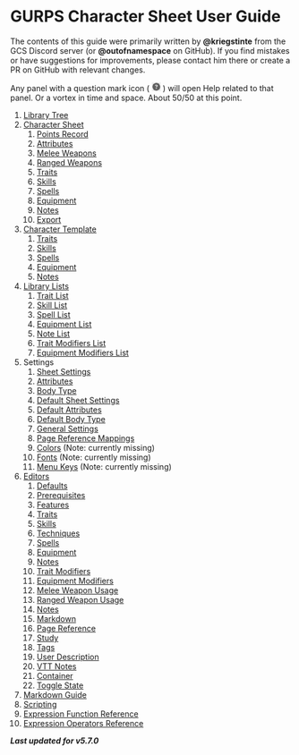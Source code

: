 # GURPS Character Sheet User Guide

The contents of this guide were primarily written by **@kriegstinte** from the GCS Discord server (or **@outofnamespace** on GitHub). If you find mistakes or have suggestions for improvements, please contact him there or create a PR on GitHub with relevant changes.

Any panel with a question mark icon ( ![](./img/q.png "Help") ) will open Help related to that panel. Or a vortex in time and space. About 50/50 at this point.

1. [Library Tree](./Library%20Tree.md)
2. [Character Sheet](./Character%20Sheet.md)
   1. [Points Record](./Points%20Record.md)
   2. [Attributes](./Attributes.md)
   3. [Melee Weapons](./Melee%20Weapon%20Usage%20List.md)
   4. [Ranged Weapons](./Ranged%20Weapon%20Usage%20List.md)
   5. [Traits](./Trait.md)
   6. [Skills](./Skill.md)
   7. [Spells](./Spell.md)
   8. [Equipment](./Equipment.md)
   9. [Notes](./Note.md)
   10. [Export](./Export.md)
3. [Character Template](./Character%20Template.md)
   1. [Traits](./Trait.md)
   2. [Skills](./Skill.md)
   3. [Spells](./Spell.md)
   4. [Equipment](./Equipment.md)
   5. [Notes](./Note.md)
4. [Library Lists](./List.md)
   1. [Trait List](./Trait%20List.md)
   2. [Skill List](./Skill%20List.md)
   3. [Spell List](./Spell%20List.md)
   4. [Equipment List](./Equipment%20List.md)
   5. [Note List](./Note%20List.md)
   6. [Trait Modifiers List](./Trait%20Modifiers%20List.md)
   7. [Equipment Modifiers List](./Equipment%20Modifiers%20List.md)
5. Settings
   1. [Sheet Settings](./Sheet%20Settings.md)
   2. [Attributes](./Attributes.md)
   3. [Body Type](./Body%20Type.md)
   4. [Default Sheet Settings](./Default%20Sheet%20Settings.md)
   5. [Default Attributes](./Default%20Attributes.md)
   6. [Default Body Type](./Default%20Body%20Type.md)
   7. [General Settings](./General%20Settings.md)
   8. [Page Reference Mappings](./Page%20Reference%20Mappings.md)
   9. [Colors](./Colors.md) (Note: currently missing)
   10. [Fonts](./Fonts.md) (Note: currently missing)
   11. [Menu Keys](./Menu%20Keys.md) (Note: currently missing)
6. [Editors](./Detail%20Editor.md)
   1. [Defaults](./Defaults.md)
   2. [Prerequisites](./Prerequisites.md)
   3. [Features](./Features.md)
   4. [Traits](./Trait.md)
   5. [Skills](./Skill.md)
   6. [Techniques](./Techniques.md)
   7. [Spells](./Spell.md)
   8. [Equipment](./Equipment.md)
   9. [Notes](./Note.md)
   10. [Trait Modifiers](./Trait%20Modifiers.md)
   11. [Equipment Modifiers](./Equipment%20Modifiers.md)
   12. [Melee Weapon Usage](./Melee%20Weapon%20Usage.md)
   13. [Ranged Weapon Usage](./Ranged%20Weapon%20Usage.md)
   14. [Notes](./Notes.md)
   15. [Markdown](./Markdown.md)
   16. [Page Reference](./Page%20Reference.md)
   17. [Study](./Study.md)
   18. [Tags](./Tags.md)
   19. [User Description](./User%20Description.md)
   20. [VTT Notes](./VTT%20Notes.md)
   21. [Container](./Container.md)
   22. [Toggle State](./Toggle%20State.md)
7. [Markdown Guide](../Markdown%20Guide.md)
8. [Scripting](../Scripting.md)
9. [Expression Function Reference](../Expression%20Functions.md)
10. [Expression Operators Reference](../Expression%20Operators.md)

***Last updated for v5.7.0***
